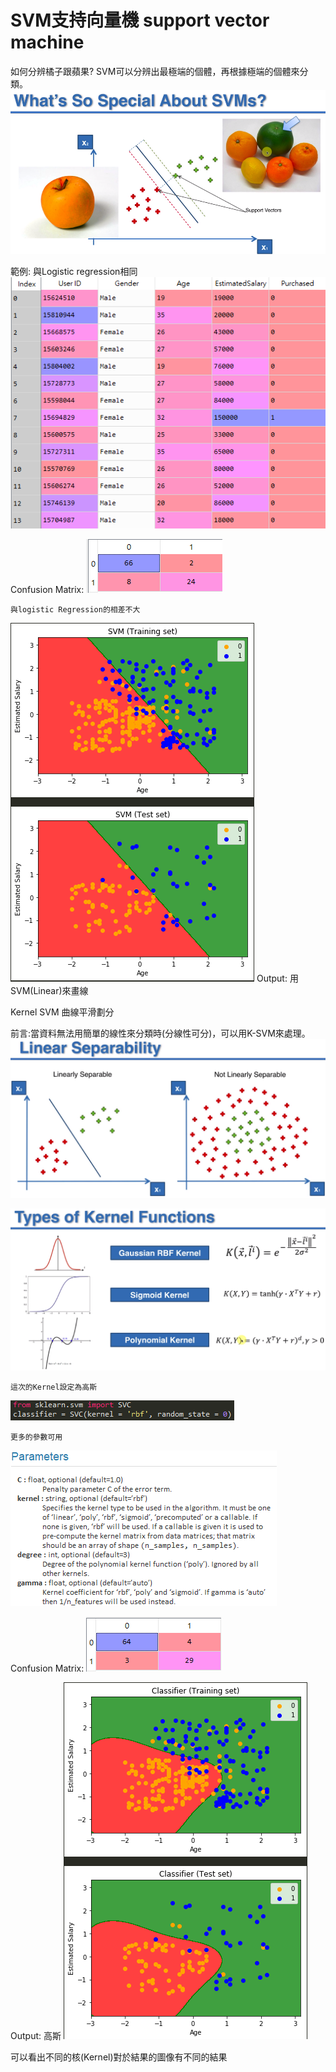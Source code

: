 # SVM支持向量機 support vector machine
 
如何分辨橘子跟蘋果? SVM可以分辨出最極端的個體，再根據極端的個體來分類。	
![image](https://github.com/egroeglee/pictures/blob/master/SVM/1.png)

範例: 與Logistic regression相同
![image](https://github.com/egroeglee/pictures/blob/master/SVM/2.png)

Confusion Matrix:
![image](https://github.com/egroeglee/pictures/blob/master/SVM/3.png)

	與logistic Regression的相差不大
![image](https://github.com/egroeglee/pictures/blob/master/SVM/4.png)
	Output: 用SVM(Linear)來畫線
	 

Kernel SVM 曲線平滑劃分

前言:當資料無法用簡單的線性來分類時(分線性可分)，可以用K-SVM來處理。
![image](https://github.com/egroeglee/pictures/blob/master/SVM/5.png)

![image](https://github.com/egroeglee/pictures/blob/master/SVM/6.png)

	這次的Kernel設定為高斯
 ![image](https://github.com/egroeglee/pictures/blob/master/SVM/7.png)
 
	更多的參數可用
 ![image](https://github.com/egroeglee/pictures/blob/master/SVM/8.png)
 
Confusion Matrix:
 ![image](https://github.com/egroeglee/pictures/blob/master/SVM/9.png)

Output: 高斯
![image](https://github.com/egroeglee/pictures/blob/master/SVM/10.png)
 
 
 可以看出不同的核(Kernel)對於結果的圖像有不同的結果
